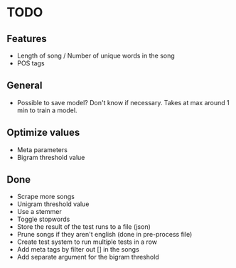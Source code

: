 # TODO
## Features
* Length of song /  Number of unique words in the song
* POS tags

## General
* Possible to save model? Don't know if necessary. Takes at max around 1 min to train a model.

## Optimize values
* Meta parameters
* Bigram threshold value

## Done
* Scrape more songs
* Unigram threshold value
* Use a stemmer
* Toggle stopwords
* Store the result of the test runs to a file (json)
* Prune songs if they aren't english (done in pre-process file)
* Create test system to run multiple tests in a row
* Add meta tags by filter out [] in the songs
* Add separate argument for the bigram threshold